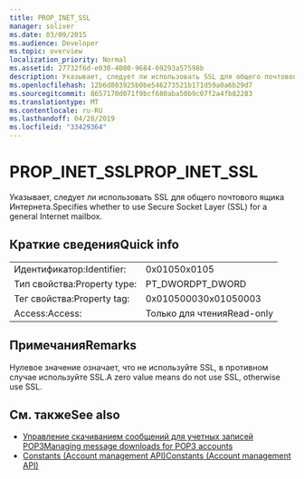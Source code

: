 ```yaml
---
title: PROP_INET_SSL
manager: soliver
ms.date: 03/09/2015
ms.audience: Developer
ms.topic: overview
localization_priority: Normal
ms.assetid: 27732f6d-e030-4080-9684-69293a57598b
description: Указывает, следует ли использовать SSL для общего почтового ящика Интернета.
ms.openlocfilehash: 12b6d803925b0be546273521b171d59a0a6b29d7
ms.sourcegitcommit: 8657170d071f9bcf680aba50b9c07f2a4fb82283
ms.translationtype: MT
ms.contentlocale: ru-RU
ms.lasthandoff: 04/28/2019
ms.locfileid: "33429364"
---
```

# <a name="prop_inet_ssl"></a><span data-ttu-id="955f4-103">PROP_INET_SSL</span><span class="sxs-lookup"><span data-stu-id="955f4-103">PROP_INET_SSL</span></span>

<span data-ttu-id="955f4-104">Указывает, следует ли использовать SSL для общего почтового ящика Интернета.</span><span class="sxs-lookup"><span data-stu-id="955f4-104">Specifies whether to use Secure Socket Layer (SSL) for a general Internet mailbox.</span></span>
  
## <a name="quick-info"></a><span data-ttu-id="955f4-105">Краткие сведения</span><span class="sxs-lookup"><span data-stu-id="955f4-105">Quick info</span></span>

|||
|:-----|:-----|
|<span data-ttu-id="955f4-106">Идентификатор:</span><span class="sxs-lookup"><span data-stu-id="955f4-106">Identifier:</span></span>  <br/> |<span data-ttu-id="955f4-107">0x0105</span><span class="sxs-lookup"><span data-stu-id="955f4-107">0x0105</span></span>  <br/> |
|<span data-ttu-id="955f4-108">Тип свойства:</span><span class="sxs-lookup"><span data-stu-id="955f4-108">Property type:</span></span>  <br/> |<span data-ttu-id="955f4-109">PT_DWORD</span><span class="sxs-lookup"><span data-stu-id="955f4-109">PT_DWORD</span></span>  <br/> |
|<span data-ttu-id="955f4-110">Тег свойства:</span><span class="sxs-lookup"><span data-stu-id="955f4-110">Property tag:</span></span>  <br/> |<span data-ttu-id="955f4-111">0x01050003</span><span class="sxs-lookup"><span data-stu-id="955f4-111">0x01050003</span></span>  <br/> |
|<span data-ttu-id="955f4-112">Access:</span><span class="sxs-lookup"><span data-stu-id="955f4-112">Access:</span></span>  <br/> |<span data-ttu-id="955f4-113">Только для чтения</span><span class="sxs-lookup"><span data-stu-id="955f4-113">Read-only</span></span>  <br/> |
   
## <a name="remarks"></a><span data-ttu-id="955f4-114">Примечания</span><span class="sxs-lookup"><span data-stu-id="955f4-114">Remarks</span></span>

<span data-ttu-id="955f4-115">Нулевое значение означает, что не используйте SSL, в противном случае используйте SSL.</span><span class="sxs-lookup"><span data-stu-id="955f4-115">A zero value means do not use SSL, otherwise use SSL.</span></span>
  
## <a name="see-also"></a><span data-ttu-id="955f4-116">См. также</span><span class="sxs-lookup"><span data-stu-id="955f4-116">See also</span></span>

- [<span data-ttu-id="955f4-117">Управление скачиванием сообщений для учетных записей POP3</span><span class="sxs-lookup"><span data-stu-id="955f4-117">Managing message downloads for POP3 accounts</span></span>](managing-message-downloads-for-pop3-accounts.md)  
- [<span data-ttu-id="955f4-118">Constants (Account management API)</span><span class="sxs-lookup"><span data-stu-id="955f4-118">Constants (Account management API)</span></span>](constants-account-management-api.md)

